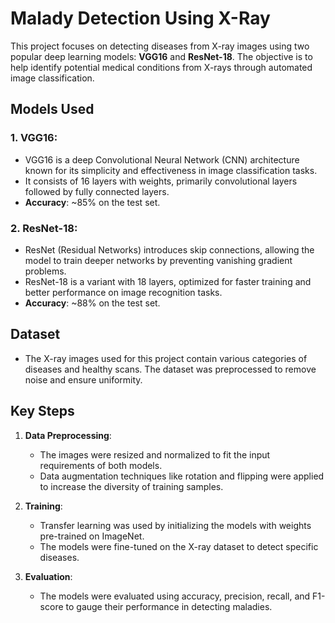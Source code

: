 # Malady Detection Using X-Ray

This project focuses on detecting diseases from X-ray images using two popular deep learning models: **VGG16** and **ResNet-18**. The objective is to help identify potential medical conditions from X-rays through automated image classification.

## Models Used

### 1. **VGG16**:
   - VGG16 is a deep Convolutional Neural Network (CNN) architecture known for its simplicity and effectiveness in image classification tasks.
   - It consists of 16 layers with weights, primarily convolutional layers followed by fully connected layers.
   - **Accuracy**: ~85% on the test set.

### 2. **ResNet-18**:
   - ResNet (Residual Networks) introduces skip connections, allowing the model to train deeper networks by preventing vanishing gradient problems.
   - ResNet-18 is a variant with 18 layers, optimized for faster training and better performance on image recognition tasks.
   - **Accuracy**: ~88% on the test set.

## Dataset
- The X-ray images used for this project contain various categories of diseases and healthy scans. The dataset was preprocessed to remove noise and ensure uniformity.

## Key Steps
1. **Data Preprocessing**:
   - The images were resized and normalized to fit the input requirements of both models.
   - Data augmentation techniques like rotation and flipping were applied to increase the diversity of training samples.

2. **Training**:
   - Transfer learning was used by initializing the models with weights pre-trained on ImageNet.
   - The models were fine-tuned on the X-ray dataset to detect specific diseases.

3. **Evaluation**:
   - The models were evaluated using accuracy, precision, recall, and F1-score to gauge their performance in detecting maladies.

